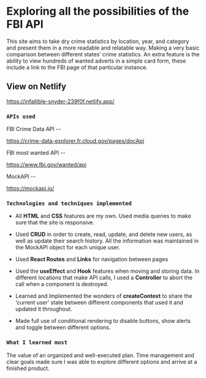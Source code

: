 # Exploring all the possibilities of the FBI API

This site aims to take dry crime statistics by location, year, and category and present them in a more readable and relatable way. Making a very basic comparison between different states’ crime statistics. An extra feature is the ability to view hundreds of wanted adverts in a simple card form, these include a link to the FBI page of that particular instance.

## View on Netlify

https://infallible-snyder-239f0f.netlify.app/

### `APIs used`

FBI Crime Data API --

https://crime-data-explorer.fr.cloud.gov/pages/docApi

FBI most wanted API --

https://www.fbi.gov/wanted/api

MockAPI --

https://mockapi.io/

### `Technologies and techniques implemented`

- All **HTML** and **CSS** features are my own. Used media queries to make sure that the site is responsive.

- Used **CRUD** in order to create, read, update, and delete new users, as well as update their search history. All the information was maintained in the MockAPI object for each unique user.

- Used **React Routes** and **Links** for navigation between pages

- Used the **useEffect** and **Hook** features when moving and storing data. In different locations that make API calls, I used a **Controller** to abort the call when a component is destroyed.

- Learned and Implemented the wonders of **createContext** to share the ‘current user’ state between different components that used it and updated it throughout.

- Made full use of conditional rendering to disable buttons, show alerts and toggle between different options.

### `What I learned most`

The value of an organized and well-executed plan. Time management and clear goals made sure I was able to explore different options and arrive at a finished product.
